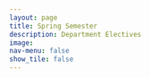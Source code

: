 ```yaml
---
layout: page
title: Spring Semester
description: Department Electives
image: 
nav-menu: false
show_tile: false
---
```

